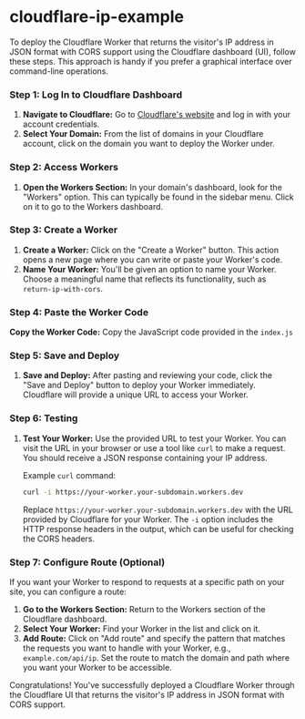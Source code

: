 # cloudflare-ip-example

To deploy the Cloudflare Worker that returns the visitor's IP address in JSON format with CORS support using the Cloudflare dashboard (UI), follow these steps. This approach is handy if you prefer a graphical interface over command-line operations.

### Step 1: Log In to Cloudflare Dashboard

1. **Navigate to Cloudflare:** Go to [Cloudflare's website](https://dash.cloudflare.com/) and log in with your account credentials.
2. **Select Your Domain:** From the list of domains in your Cloudflare account, click on the domain you want to deploy the Worker under.

### Step 2: Access Workers

1. **Open the Workers Section:** In your domain's dashboard, look for the "Workers" option. This can typically be found in the sidebar menu. Click on it to go to the Workers dashboard.

### Step 3: Create a Worker

1. **Create a Worker:** Click on the "Create a Worker" button. This action opens a new page where you can write or paste your Worker's code.
2. **Name Your Worker:** You'll be given an option to name your Worker. Choose a meaningful name that reflects its functionality, such as `return-ip-with-cors`.

### Step 4: Paste the Worker Code
**Copy the Worker Code:** Copy the JavaScript code provided in the `index.js` 


### Step 5: Save and Deploy

1. **Save and Deploy:** After pasting and reviewing your code, click the "Save and Deploy" button to deploy your Worker immediately. Cloudflare will provide a unique URL to access your Worker.

### Step 6: Testing

1. **Test Your Worker:** Use the provided URL to test your Worker. You can visit the URL in your browser or use a tool like `curl` to make a request. You should receive a JSON response containing your IP address.

   Example `curl` command:
   ```sh
   curl -i https://your-worker.your-subdomain.workers.dev
   ```
   Replace `https://your-worker.your-subdomain.workers.dev` with the URL provided by Cloudflare for your Worker. The `-i` option includes the HTTP response headers in the output, which can be useful for checking the CORS headers.

### Step 7: Configure Route (Optional)

If you want your Worker to respond to requests at a specific path on your site, you can configure a route:

1. **Go to the Workers Section:** Return to the Workers section of the Cloudflare dashboard.
2. **Select Your Worker:** Find your Worker in the list and click on it.
3. **Add Route:** Click on "Add route" and specify the pattern that matches the requests you want to handle with your Worker, e.g., `example.com/api/ip`. Set the route to match the domain and path where you want your Worker to be accessible.

Congratulations! You've successfully deployed a Cloudflare Worker through the Cloudflare UI that returns the visitor's IP address in JSON format with CORS support.
